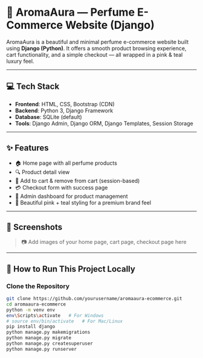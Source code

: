 # 🌸 AromaAura — Perfume E-Commerce Website (Django)

AromaAura is a beautiful and minimal perfume e-commerce website built using **Django (Python)**. It offers a smooth product browsing experience, cart functionality, and a simple checkout — all wrapped in a pink & teal luxury feel.

---

## 💻 Tech Stack

- **Frontend**: HTML, CSS, Bootstrap (CDN)
- **Backend**: Python 3, Django Framework
- **Database**: SQLite (default)
- **Tools**: Django Admin, Django ORM, Django Templates, Session Storage

---

## ✨ Features

- 🏠 Home page with all perfume products  
- 🔍 Product detail view  
- 🛒 Add to cart & remove from cart (session-based)  
- 💳 Checkout form with success page  
- 🧾 Admin dashboard for product management  
- 🎨 Beautiful pink + teal styling for a premium brand feel  

---

## 📸 Screenshots

> 📷 Add images of your home page, cart page, checkout page here

---

## 🚀 How to Run This Project Locally

###  Clone the Repository
```bash
git clone https://github.com/yourusername/aromaaura-ecommerce.git
cd aromaaura-ecommerce
python -m venv env
env\Scripts\activate   # For Windows
# source env/bin/activate   # For Mac/Linux
pip install django
python manage.py makemigrations
python manage.py migrate
python manage.py createsuperuser
python manage.py runserver
